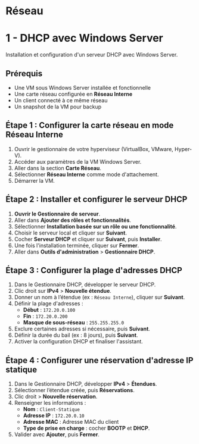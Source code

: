 # Réseau
# 1 - DHCP avec Windows Server
Installation et configuration d'un serveur DHCP avec Windows Server.

## Prérequis
- Une VM sous Windows Server installée et fonctionnelle
- Une carte réseau configurée en **Réseau Interne**
- Un client connecté à ce même réseau
- Un snapshot de la VM pour backup

## Étape 1 : Configurer la carte réseau en mode Réseau Interne
1. Ouvrir le gestionnaire de votre hyperviseur (VirtualBox, VMware, Hyper-V).
2. Accéder aux paramètres de la VM Windows Server.
3. Aller dans la section **Carte Réseau**.
4. Sélectionner **Réseau Interne** comme mode d'attachement.
5. Démarrer la VM.

## Étape 2 : Installer et configurer le serveur DHCP
1. **Ouvrir le Gestionnaire de serveur**.
2. Aller dans **Ajouter des rôles et fonctionnalités**.
3. Sélectionner **Installation basée sur un rôle ou une fonctionnalité**.
4. Choisir le serveur local et cliquer sur **Suivant**.
5. Cocher **Serveur DHCP** et cliquer sur **Suivant**, puis **Installer**.
6. Une fois l'installation terminée, cliquer sur **Fermer**.
7. Aller dans **Outils d'administration** > **Gestionnaire DHCP**.

## Étape 3 : Configurer la plage d'adresses DHCP
1. Dans le Gestionnaire DHCP, développer le serveur DHCP.
2. Clic droit sur **IPv4** > **Nouvelle étendue**.
3. Donner un nom à l’étendue (ex : `Réseau Interne`), cliquer sur **Suivant**.
4. Définir la plage d'adresses :
   - **Début** : `172.20.0.100`
   - **Fin** : `172.20.0.200`
   - **Masque de sous-réseau** : `255.255.255.0`
5. Exclure certaines adresses si nécessaire, puis **Suivant**.
6. Définir la durée du bail (ex : 8 jours), puis **Suivant**.
7. Activer la configuration DHCP et finaliser l'assistant.

## Étape 4 : Configurer une réservation d'adresse IP statique
1. Dans le Gestionnaire DHCP, développer **IPv4** > **Étendues**.
2. Sélectionner l’étendue créée, puis **Réservations**.
3. Clic droit > **Nouvelle réservation**.
4. Renseigner les informations :
   - **Nom** : `Client-Statique`
   - **Adresse IP** : `172.20.0.10`
   - **Adresse MAC** : Adresse MAC du client
   - **Type de prise en charge** : cocher **BOOTP** et **DHCP**.
5. Valider avec **Ajouter**, puis **Fermer**.

